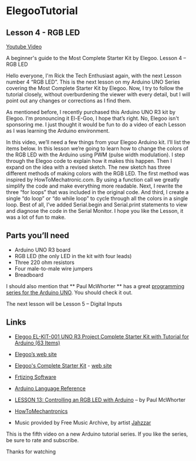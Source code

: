 ﻿# ElegooTutorial

## Lesson 4 - RGB LED

[Youtube Video](https://youtu.be/uNO4HSl6Ldw)

A beginner's guide to the Most Complete Starter Kit by Elegoo.  Lesson 4 – RGB LED

Hello everyone, I'm Rick the Tech Enthusiast again, with the next Lesson number 4 “RGB LED”.  This is the next lesson on my Arduino UNO Series covering the Most Complete Starter Kit by Elegoo.   Now, I try to follow the tutorial closely, without overburdening the viewer with every detail, but I will point out any changes or corrections as I find them.

As mentioned before, I recently purchased this Arduino UNO R3 kit by Elegoo.  I’m pronouncing it El-E-Goo, I hope that’s right.  No, Elegoo isn't sponsoring me.  I just thought it would be fun to do a video of each Lesson as I was learning the Arduino environment. 

In this video, we’ll need a few things from your Elegoo Arduino kit.  I’ll list the items below.  In this lesson we’re going to learn how to change the colors of the RGB LED with the Arduino using PWM (pulse width modulation).  I step through the Elegoo code to explain how it makes this happen.  Then I expand on the idea with a revised sketch.  The new sketch has three different methods of making colors with the RGB LED. The first method was inspired by HowToMechatronic.com.  By using a function call we greatly simplify the code and make everything more readable.  Next, I rewrite the three “for loops” that was included in the original code.  And third, I create a single “do loop” or “do while loop” to cycle through all the colors in a single loop.  Best of all, I’ve added Serial.begin and Serial.print statements to view and diagnose the code in the Serial Monitor.  I hope you like the Lesson, it was a lot of fun to make.

## Parts you’ll need

* Arduino UNO R3 board
* RGB LED (the only LED in the kit with four leads)
* Three 220 ohm resistors
* Four male-to-male wire jumpers
* Breadboard

I should also mention that ** Paul McWhorter ** has a great [programming series for the Arduino UNO](https://www.youtube.com/watch?v=d8_xXNcGYgo&list=PLGs0VKk2DiYx6CMdOQR_hmJ2NbB4mZQn-).  You should check it out.
 
The next lesson will be Lesson 5 – Digital Inputs  

## Links

* <a target="_blank" href="https://www.amazon.com/gp/product/B01CZTLHGE/ref=as_li_tl?ie=UTF8&camp=1789&creative=9325&creativeASIN=B01CZTLHGE&linkCode=as2&tag=rmorenojr-20&linkId=ac3601531bad9439bc32c77b0088b741">Elegoo EL-KIT-001 UNO R3 Project Complete Starter Kit with Tutorial for Arduino (63 Items)</a><img src="//ir-na.amazon-adsystem.com/e/ir?t=rmorenojr-20&l=am2&o=1&a=B01CZTLHGE" width="1" height="1" border="0" alt="" style="border:none !important; margin:0px !important;" />
* [Elegoo’s web site](https://www.elegoo.com/)
* [Elegoo's Complete Starter Kit](https://www.amazon.com/gp/product/B01CZTLHGE/ref=as_li_tl?ie=UTF8&camp=1789&creative=9325&creativeASIN=B01CZTLHGE&linkCode=as2&tag=rmorenojr-20&linkId=ac3601531bad9439bc32c77b0088b741) - [web site](https://www.elegoo.com/product/elegoo-uno-r3-project-complete-starter-kit/)

* [Frtizing Software](http://fritzing.org/download/)

* [Arduino Language Reference](https://www.arduino.cc/reference/en/)

* [LESSON 13: Controlling an RGB LED with Arduino](https://www.youtube.com/watch?v=gqAHOoqo3OI) – by Paul McWhorter
* [HowToMechantronics](http://howtomechatronics.com/tutorials/arduino/how-to-use-a-rgb-led-with-arduino/)

* Music provided by Free Music Archive, by artist [Jahzzar](http://freemusicarchive.org/search/?sort=track_date_published&d=1&quicksearch=jahzzar)

This is the fifth video on a new Arduino tutorial series. If you like the series, be sure to rate and subscribe.

Thanks for watching
